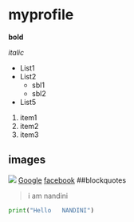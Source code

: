 # myprofile


**bold**

*italic*
* List1
* List2
  * sbl1
  * sbl2
* List5
1. item1
1. item2
1. item3
## images

![](https://upload.wikimedia.org/wikipedia/commons/d/da/Taj-Mahal.jpg)
[Google](https://www.google.com)
[facebook](http://www.facebook.com)
##blockquotes
>i am
>nandini

```python
print("Hello   NANDINI")

```
